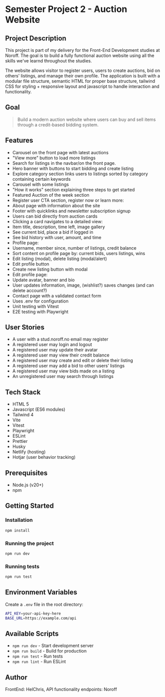 # Semester Project 2 - Auction Website

## Project Description

This project is part of my delivery for the Front-End Development studies at Noroff. The goal is to build a fully functional auction website using all the skills we've learnd throughout the studies.

The website allows visitor to register users, users to create auctions, bid on others' listings, and manage their own profile. The application is built with a modular file structure, semantic HTML for proper base structure, tailwind CSS for styling + responsive layout and javascript to handle interaction and functionality.

## Goal

> Build a modern auction website where users can buy and sell items through a credit-based bidding system.

## Features

- Carousel on the front page with latest auctions
- "View more" button to load more listings
- Search for listings in the navbar/on the front page.
- Hero banner with buttons to start bidding and create listing
- Explore category section links users to listings sorted by category containing certain keywords
- Carousel with some listings
- "How it works" section explaining three steps to get started
- Featured Auction of the week section
- Register user CTA section, register now or learn more:
- About page with information about the site
- Footer with quicklinks and newsletter subscription signup
- Users can bid directly from auction cards 
- Clicking a card navigates to a detailed view:
- Item title, description, time left, image gallery
- See current bid, place a bid if logged in
- See bid history with user, amount, and time
- Profile page:
- Username, member since, number of listings, credit balance
- Sort content on profile page by: current bids, users listings, wins
- Edit listing (modal), delete listing (modal/alert)
- Edit profile button
- Create new listing button with modal
- Edit profile page:
- Update avatar, banner and bio
- User updates information, image, (wishlist?) saves changes (and can delete account?)
- Contact page with a validated contact form
- Uses .env for configuration
- Unit testing with Vitest
- E2E testing with Playwright

## User Stories

- A user with a stud.noroff.no email may register
- A registered user may login and logout
- A registered user may update their avatar
- A registered user may view their credit balance
- A registered user may create and edit or delete their listing
- A registered user may add a bid to other users’ listings
- A registered user may view bids made on a listing
- An unregistered user may search through listings

## Tech Stack

- HTML 5
- Javascript (ES6 modules)
- Tailwind 4
- Vite
- Vitest
- Playwright
- ESLint
- Prettier
- Husky
- Netlify (hosting)
- Hotjar (user behavior tracking)

## Prerequisites

- Node.js (v20+)
- npm

## Getting Started

### Installation

```bash
npm install
```

### Running the project

```bash
npm run dev
```

### Running tests

```bash
npm run test
```

## Environment Variables

Create a `.env` file in the root directory:

```bash
API_KEY=your-api-key-here
BASE_URL=https://example.com/api
```

## Available Scripts

- `npm run dev` - Start development server
- `npm run build` - Build for production
- `npm run test` - Run tests
- `npm run lint` - Run ESLint

## Author

FrontEnd: HelChris, 
API functionality endpoints: Noroff
